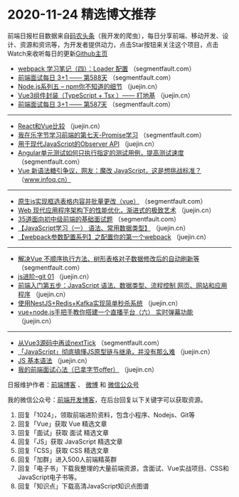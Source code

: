 # 2020-11-24 精选博文推荐

前端日报栏目数据来自[码农头条](http://hao.caibaojian.com.cn/)（我开发的爬虫），每日分享前端、移动开发、设计、资源和资讯等，为开发者提供动力，点击Star按钮来关注这个项目，点击Watch来收听每日的更新[Github主页](https://github.com/kujian/frontendDaily)
* [webpack 学习笔记（四）：Loader 配置](https://segmentfault.com/a/1190000038262835) （segmentfault.com）
* [前端面试每日 3+1 —— 第588天](https://segmentfault.com/a/1190000038263558) （segmentfault.com）
* [Node.js系列五 &#8211; npm你不知道的细节](https://juejin.cn/post/6898252272267083790) （juejin.cn）
* [Vue3组件封装（TypeScript + Tsx ）—— 打地基](https://juejin.cn/post/6898182484400275470) （juejin.cn）
* [前端面试每日 3+1 —— 第587天](https://segmentfault.com/a/1190000038263546) （segmentfault.com）

***
* [React和Vue比较](https://juejin.cn/post/6898251009529741319) （juejin.cn）
* [我在乐字节学习前端的第七天-Promise学习](https://segmentfault.com/a/1190000038257860) （segmentfault.com）
* [用于现代JavaScript的Observer API](https://juejin.cn/post/6898340223563300878) （juejin.cn）
* [Angular单元测试如何只执行指定的测试用例，提高测试速度](https://segmentfault.com/a/1190000038261689) （segmentfault.com）
* [Vue 新语法糖引争议，网友：魔改 JavaScript，这是想挑战标准？](https://www.infoq.cn/article/6DX797aqwqqZE5hwRyOK) （www.infoq.cn）

***
* [原生js实现框选表格内容并批量更改（vue）](https://segmentfault.com/a/1190000038262240) （segmentfault.com）
* [Web 现代应用程序架构下的性能优化，渐进式的极致艺术](https://juejin.cn/post/6898224585993519111) （juejin.cn）
* [35道面向初中级前端的基础面试题](https://segmentfault.com/a/1190000038262497) （segmentfault.com）
* [【JavaScript学习（一） 语法、常用数据类型】](https://juejin.cn/post/6898209211030142983) （juejin.cn）
* [【webpack参数配置系列】之配置你的第一个webpack](https://juejin.cn/post/6898263439962013709) （juejin.cn）

***
* [解决Vue 不顺序执行方法、树形表格对子数据修改后的自动刷新等](https://segmentfault.com/a/1190000038257937) （segmentfault.com）
* [js进阶&#8211;git 01](https://juejin.cn/post/6898254717915234311) （juejin.cn）
* [前端入门第五步：JavaScript 语法、数据类型、流程控制 网页、网站和应用程序](https://juejin.cn/post/6898200179527122958) （juejin.cn）
* [使用NestJS+Redis+Kafka实现简单秒杀系统](https://juejin.cn/post/6898254295905337352) （juejin.cn）
* [vue+node.js手把手教你搭建一个直播平台（六） 实时弹幕功能](https://juejin.cn/post/6898192222186012680) （juejin.cn）

***
* [从Vue3源码中再谈nextTick](https://segmentfault.com/a/1190000038260183) （segmentfault.com）
* [「JavaScript」彻底搞懂JS原型链与继承，并没有那么难](https://juejin.cn/post/6898188817145200648) （juejin.cn）
* [JS 基本语法](https://juejin.cn/post/6898252887428694029) （juejin.cn）
* [我的前端面试心法（已拿字节offer）](https://juejin.cn/post/6898187200035782670) （juejin.cn）

日报维护作者：[前端博客](http://caibaojian.com.cn/) 、 [微博](http://weibo.com/kujian) 和 [微信公众号](https://open.weixin.qq.com/qr/code?username=caibaojian_com)

我的微信公众号：[前端开发博客](https://open.weixin.qq.com/qr/code?username=caibaojian_com)，在后台回复以下关键字可以获取资源。

1. 回复「1024」，领取前端进阶资料，包含小程序、Nodejs、Git等
2. 回复「Vue」获取 Vue 精选文章
3. 回复「面试」获取 面试 精选文章
4. 回复「JS」获取 JavaScript 精选文章
5. 回复「CSS」获取 CSS 精选文章
6. 回复「加群」进入500人前端精英群
7. 回复「电子书」下载我整理的大量前端资源，含面试、Vue实战项目、CSS和JavaScript电子书等。
8. 回复「知识点」下载高清JavaScript知识点图谱
